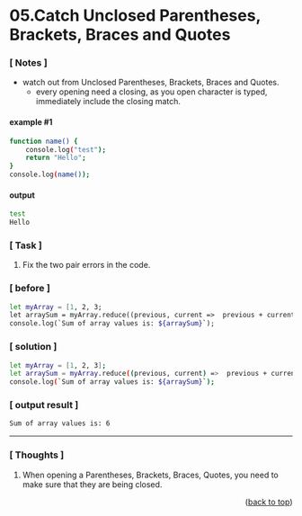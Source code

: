 <a name="topage"></a>

# 05.Catch Unclosed Parentheses, Brackets, Braces and Quotes

### [ Notes ]
  * watch out from Unclosed Parentheses, Brackets, Braces and Quotes.
     * every opening need a closing, as you open character is typed, immediately include the closing match.

#### example #1

```sh
function name() {
    console.log("test");
    return "Hello";
}
console.log(name());
```

#### output
```sh
test
Hello

```

### [ Task ]
  1. Fix the two pair errors in the code.

### [ before ]

```sh
let myArray = [1, 2, 3;
let arraySum = myArray.reduce((previous, current =>  previous + current);
console.log(`Sum of array values is: ${arraySum}`);
```

### [ solution ]

```sh
let myArray = [1, 2, 3];
let arraySum = myArray.reduce((previous, current) =>  previous + current);
console.log(`Sum of array values is: ${arraySum}`);
```

### [ output result ]

```sh
Sum of array values is: 6
```

-----

### [ Thoughts ]

  1. When opening a Parentheses, Brackets, Braces, Quotes, you need to make sure that they are being closed.
  

<p align="right">(<a href="#topage">back to top</a>)</p>
<br/>
<br/>
